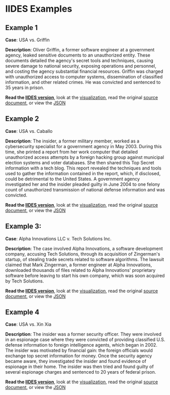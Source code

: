 # IIDES Examples

## Example 1

**Case**: USA vs. Griffin

**Description**: Oliver Griffin, a former software engineer at a government agency, leaked sensitive documents to an unauthorized entity. These documents detailed the agency's secret tools and techniques, causing severe damage to national security, exposing operations and personnel, and costing the agency substantial financial resources. Griffin was charged with unauthorized access to computer systems, dissemination of classified information, and other related crimes. He was convicted and sentenced to 35 years in prison.

**Read the [IIDES version](example1.md)**, look at the [visualization](pngs/Example1.svg), read the original [source document](source/example1desc.md), or view the [JSON](json/example1.json)

## Example 2

**Case**: USA vs. Caballo

**Description**: The insider, a former military member, worked as a cybersecurity specialist for a government agency in May 2003. During this time, she printed a report from her work computer that detailed unauthorized access attempts by a foreign hacking group against municipal election systems and voter databases. She then shared this Top Secret information with a tech blog. This report revealed the techniques and tools used to gather the information contained in the report, which, if disclosed, could be detrimental to the United States. A government agency investigated her and the insider pleaded guilty in June 2004 to one felony count of unauthorized transmission of national defense information and was convicted.

**Read the [IIDES version](example2.md)**, look at the [visualization](pngs/Example2.svg), read the original [source document](source/example2desc.md), or view the [JSON](json/example2.json)

## Example 3:

**Case**: Alpha Innovations LLC v. Tech Solutions Inc.

**Description**: The case involved Alpha Innovations, a software development company, accusing Tech Solutions, through its acquisition of Zingerman's startup, of stealing trade secrets related to software algorithms. The lawsuit claimed that Mark Zingerman, a former engineer at Alpha Innovations, downloaded thousands of files related to Alpha Innovations' proprietary software before leaving to start his own company, which was soon acquired by Tech Solutions.

**Read the [IIDES version](example3.md)**, look at the [visualization](pngs/Example3.svg), read the original [source document](source/example3desc.md), or view the [JSON](json/example3.json)

## Example 4

**Case**: USA vs. Xin Xia

**Description**: The insider was a former security officer. They were involved in an espionage case where they were convicted of providing classified U.S. defense information to foreign intelligence agents, which began in 2002. The insider was motivated by financial gain: the foreign officials would exchange top secret information for money. Once the security agency became aware, they investigated the insider and found evidence of espionage in their home. The insider was then tried and found guilty of several espionage charges and sentenced to 20 years of federal prison.

**Read the [IIDES version](example4.md)**, look at the [visualization](pngs/Example4.svg), read the original [source document](source/example4desc.md), or view the [JSON](json/example4.json)
